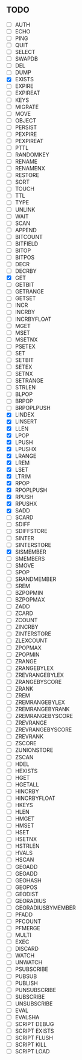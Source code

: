 ## TODO
- [ ] AUTH
- [ ] ECHO
- [ ] PING
- [ ] QUIT
- [ ] SELECT
- [ ] SWAPDB
- [ ] DEL
- [ ] DUMP
- [x] EXISTS
- [ ] EXPIRE
- [ ] EXPIREAT
- [ ] KEYS
- [ ] MIGRATE
- [ ] MOVE
- [ ] OBJECT
- [ ] PERSIST
- [ ] PEXPIRE
- [ ] PEXPIREAT
- [ ] PTTL
- [ ] RANDOMKEY
- [ ] RENAME
- [ ] RENAMENX
- [ ] RESTORE
- [ ] SORT
- [ ] TOUCH
- [ ] TTL
- [ ] TYPE
- [ ] UNLINK
- [ ] WAIT
- [ ] SCAN
- [ ] APPEND
- [ ] BITCOUNT
- [ ] BITFIELD
- [ ] BITOP
- [ ] BITPOS
- [ ] DECR
- [ ] DECRBY
- [x] GET
- [ ] GETBIT
- [ ] GETRANGE
- [ ] GETSET
- [ ] INCR
- [ ] INCRBY
- [ ] INCRBYFLOAT
- [ ] MGET
- [ ] MSET
- [ ] MSETNX
- [ ] PSETEX
- [ ] SET
- [ ] SETBIT
- [ ] SETEX
- [ ] SETNX
- [ ] SETRANGE
- [ ] STRLEN
- [ ] BLPOP
- [ ] BRPOP
- [ ] BRPOPLPUSH
- [x] LINDEX
- [x] LINSERT
- [x] LLEN
- [x] LPOP
- [x] LPUSH
- [x] LPUSHX
- [x] LRANGE
- [x] LREM
- [x] LSET
- [x] LTRIM
- [x] RPOP
- [x] RPOPLPUSH
- [x] RPUSH
- [x] RPUSHX
- [x] SADD
- [ ] SCARD
- [ ] SDIFF
- [ ] SDIFFSTORE
- [ ] SINTER
- [ ] SINTERSTORE
- [x] SISMEMBER
- [ ] SMEMBERS
- [ ] SMOVE
- [ ] SPOP
- [ ] SRANDMEMBER
- [ ] SREM
- [ ] BZPOPMIN
- [ ] BZPOPMAX
- [ ] ZADD
- [ ] ZCARD
- [ ] ZCOUNT
- [ ] ZINCRBY
- [ ] ZINTERSTORE
- [ ] ZLEXCOUNT
- [ ] ZPOPMAX
- [ ] ZPOPMIN
- [ ] ZRANGE
- [ ] ZRANGEBYLEX
- [ ] ZREVRANGEBYLEX
- [ ] ZRANGEBYSCORE
- [ ] ZRANK
- [ ] ZREM
- [ ] ZREMRANGEBYLEX
- [ ] ZREMRANGEBYRANK
- [ ] ZREMRANGEBYSCORE
- [ ] ZREVRANGE
- [ ] ZREVRANGEBYSCORE
- [ ] ZREVRANK
- [ ] ZSCORE
- [ ] ZUNIONSTORE
- [ ] ZSCAN
- [ ] HDEL
- [ ] HEXISTS
- [ ] HGET
- [ ] HGETALL
- [ ] HINCRBY
- [ ] HINCRBYFLOAT
- [ ] HKEYS
- [ ] HLEN
- [ ] HMGET
- [ ] HMSET
- [ ] HSET
- [ ] HSETNX
- [ ] HSTRLEN
- [ ] HVALS
- [ ] HSCAN
- [ ] GEOADD
- [ ] GEOADD
- [ ] GEOHASH
- [ ] GEOPOS
- [ ] GEODIST
- [ ] GEORADIUS
- [ ] GEORADIUSBYMEMBER
- [ ] PFADD
- [ ] PFCOUNT
- [ ] PFMERGE
- [ ] MULTI
- [ ] EXEC
- [ ] DISCARD
- [ ] WATCH
- [ ] UNWATCH
- [ ] PSUBSCRIBE
- [ ] PUBSUB
- [ ] PUBLISH
- [ ] PUNSUBSCRIBE
- [ ] SUBSCRIBE
- [ ] UNSUBSCRIBE
- [ ] EVAL
- [ ] EVALSHA
- [ ] SCRIPT DEBUG
- [ ] SCRIPT EXISTS
- [ ] SCRIPT FLUSH
- [ ] SCRIPT KILL
- [ ] SCRIPT LOAD
